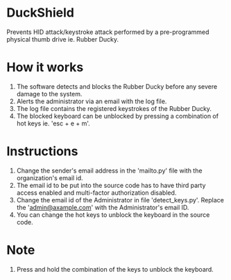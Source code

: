 # DuckShield
Prevents HID attack/keystroke attack performed by a pre-programmed physical thumb drive ie. Rubber Ducky.

# How it works
1. The software detects and blocks the Rubber Ducky before any severe damage to the system.
2. Alerts the administrator via an email with the log file.
3. The log file contains the registered keystrokes of the Rubber Ducky.
4. The blocked keyboard can be unblocked by pressing a combination of hot keys ie. 'esc + e + m'.

# Instructions
1. Change the sender's email address in the 'mailto.py' file with the organization's email id.
2. The email id to be put into the source code has to have third party access enabled and multi-factor authorization disabled.
3. Change the email id of the Administrator in file 'detect_keys.py'. Replace the 'admin@axample.com' with the Administrator's email ID.
4. You can change the hot keys to unblock the keyboard in the source code.

# Note
1. Press and hold the combination of the keys to unblock the keyboard.
